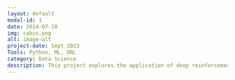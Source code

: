```yaml
---
layout: default
modal-id: 1
date: 2014-07-18
img: cabin.png
alt: image-alt
project-date: Sept 2023
Tools: Python, ML, DRL
category: Data Science
description: This project explores the application of deep reinforcement learning (DRL) for stock trading. By integrating multiple data sources like raw stock prices, technical indicators, and candlestick charts, the model aims to create a dynamic and adaptive trading strategy.
---
```

